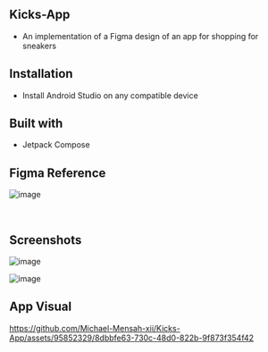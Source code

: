 ## Kicks-App
 * An implementation of a Figma design of an app for shopping for sneakers



## Installation
* Install Android Studio on any compatible device


## Built with
* Jetpack Compose



## Figma Reference
![image](https://github.com/Michael-Mensah-xii/Kicks-App/assets/95852329/e2faffbf-fb39-4f79-8a13-dc69a0721d75)



<br>

## Screenshots
![image](https://github.com/Michael-Mensah-xii/Kicks-App/assets/95852329/648ac1ad-4bdf-4d75-825d-00abec45b3ae)

![image](https://github.com/Michael-Mensah-xii/Kicks-App/assets/95852329/46d32c16-d1ac-4283-9cf9-4a5a537c7eaf)



## App Visual
https://github.com/Michael-Mensah-xii/Kicks-App/assets/95852329/8dbbfe63-730c-48d0-822b-9f873f354f42


